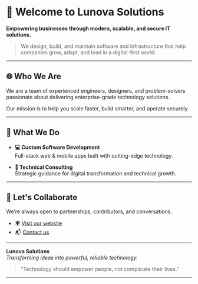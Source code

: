# 🚀 Welcome to Lunova Solutions

**Empowering businesses through modern, scalable, and secure IT solutions.**

> We design, build, and maintain software and infrastructure that help companies grow, adapt, and lead in a digital-first world.

---

## 🌐 Who We Are

We are a team of experienced engineers, designers, and problem-solvers passionate about delivering enterprise-grade technology solutions.

Our mission is to help you scale faster, build smarter, and operate securely.

---

## 💼 What We Do

- **💻 Custom Software Development**  
  Full-stack web & mobile apps built with cutting-edge technology.

- **🧠 Technical Consulting**  
  Strategic guidance for digital transformation and technical growth.

---

## 🤝 Let's Collaborate

We’re always open to partnerships, contributors, and conversations.

- 🌍 [Visit our website](https://lunova.solutions)
- 📬 [Contact us](mailto:hello@lunova.solutions)

---

**Lunova Solutions**  
_Transforming ideas into powerful, reliable technology._

> “Technology should empower people, not complicate their lives.”

---
